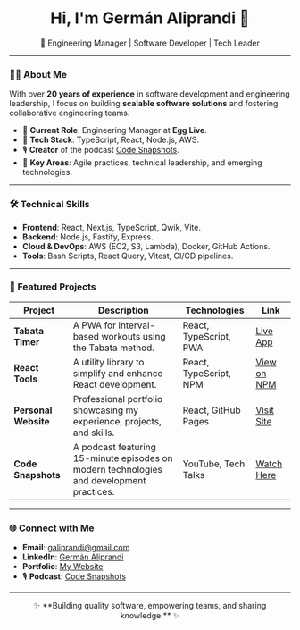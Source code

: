 <!-- Main Banner -->
<h1 align="center">Hi, I'm Germán Aliprandi 👋</h1>
<p align="center">
  🚀 Engineering Manager | Software Developer | Tech Leader  
</p>

---

### 🧑‍💻 About Me

With over **20 years of experience** in software development and engineering leadership, I focus on building **scalable software solutions** and fostering collaborative engineering teams.  

- 💼 **Current Role**: Engineering Manager at **Egg Live**.  
- 🔨 **Tech Stack**: TypeScript, React, Node.js, AWS.  
- 🎙️ **Creator** of the podcast [Code Snapshots](https://www.youtube.com/@Code-Snaps).  
- 🚀 **Key Areas**: Agile practices, technical leadership, and emerging technologies.  

---

### 🛠 Technical Skills

- **Frontend**: React, Next.js, TypeScript, Qwik, Vite.  
- **Backend**: Node.js, Fastify, Express.  
- **Cloud & DevOps**: AWS (EC2, S3, Lambda), Docker, GitHub Actions.  
- **Tools**: Bash Scripts, React Query, Vitest, CI/CD pipelines.  

---

### 🚀 Featured Projects

| Project                 | Description                                                                                     | Technologies                  | Link                        |
|-------------------------|-------------------------------------------------------------------------------------------------|--------------------------------|-----------------------------|
| **Tabata Timer**        | A PWA for interval-based workouts using the Tabata method.                                     | React, TypeScript, PWA         | [Live App](https://galiprandi.github.io/tabata) |
| **React Tools**         | A utility library to simplify and enhance React development.                                   | React, TypeScript, NPM         | [View on NPM](https://www.npmjs.com/package/@galiprandi/react-tools) |
| **Personal Website**    | Professional portfolio showcasing my experience, projects, and skills.                         | React, GitHub Pages            | [Visit Site](https://galiprandi.github.io/me) |
| **Code Snapshots**      | A podcast featuring 15-minute episodes on modern technologies and development practices.       | YouTube, Tech Talks            | [Watch Here](https://www.youtube.com/@Code-Snaps) |

---

### 🌐 Connect with Me

- **Email**: [galiprandi@gmail.com](mailto:galiprandi@gmail.com)  
- **LinkedIn**: [Germán Aliprandi](https://www.linkedin.com/in/galiprandi)  
- **Portfolio**: [My Website](https://galiprandi.github.io/me)  
- 🎙️ **Podcast**: [Code Snapshots](https://www.youtube.com/@Code-Snaps)  

---

<p align="center">✨ **Building quality software, empowering teams, and sharing knowledge.** ✨</p>
